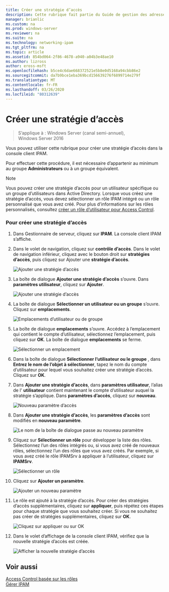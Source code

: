 ```yaml
---
title: Créer une stratégie d’accès
description: Cette rubrique fait partie du Guide de gestion des adresses IP (IPAM) de Windows Server 2016.
manager: brianlic
ms.custom: na
ms.prod: windows-server
ms.reviewer: na
ms.suite: na
ms.technology: networking-ipam
ms.tgt_pltfrm: na
ms.topic: article
ms.assetid: 854bd064-2f86-4678-a940-a04b3e48ae10
ms.author: lizross
author: eross-msft
ms.openlocfilehash: b5ce4c6dae668372521e5b8e0d5168a94cbb86e2
ms.sourcegitcommit: da7b9bce1eba369bcd156639276f6899714e279f
ms.translationtype: MT
ms.contentlocale: fr-FR
ms.lasthandoff: 03/26/2020
ms.locfileid: "80312639"
---
```

# <a name="create-an-access-policy"></a>Créer une stratégie d’accès

>S’applique à : Windows Server (canal semi-annuel), Windows Server 2016

Vous pouvez utiliser cette rubrique pour créer une stratégie d’accès dans la console client IPAM.  
  
Pour effectuer cette procédure, il est nécessaire d’appartenir au minimum au groupe **Administrateurs** ou à un groupe équivalent.  
  
> [!NOTE]  
> Vous pouvez créer une stratégie d’accès pour un utilisateur spécifique ou un groupe d’utilisateurs dans Active Directory. Lorsque vous créez une stratégie d’accès, vous devez sélectionner un rôle IPAM intégré ou un rôle personnalisé que vous avez créé. Pour plus d’informations sur les rôles personnalisés, consultez [créer un rôle d’utilisateur pour Access Control](../../technologies/ipam/Create-a-User-Role-for-Access-Control.md).  
  
### <a name="to-create-an-access-policy"></a>Pour créer une stratégie d’accès  
  
1.  Dans Gestionnaire de serveur, cliquez sur **IPAM**. La console client IPAM s’affiche.  
  
2.  Dans le volet de navigation, cliquez sur **contrôle d’accès**. Dans le volet de navigation inférieur, cliquez avec le bouton droit sur **stratégies d’accès**, puis cliquez sur Ajouter une **stratégie d’accès**.  
  
    ![Ajouter une stratégie d’accès](../../media/Create-an-Access-Policy/ipam_CreateAP_01.jpg)  
  
3.  La boîte de dialogue **Ajouter une stratégie d’accès** s’ouvre. Dans **paramètres utilisateur**, cliquez sur **Ajouter**.  
  
    ![Ajouter une stratégie d’accès](../../media/Create-an-Access-Policy/ipam_CreateAP_02.jpg)  
  
4.  La boîte de dialogue **Sélectionner un utilisateur ou un groupe** s’ouvre. Cliquez sur **emplacements**.  
  
    ![Emplacements d’utilisateur ou de groupe](../../media/Create-an-Access-Policy/ipam_CreateAP_03.jpg)  
  
5.  La boîte de dialogue **emplacements** s’ouvre. Accédez à l’emplacement qui contient le compte d’utilisateur, sélectionnez l’emplacement, puis cliquez sur **OK**. La boîte de dialogue **emplacements** se ferme.  
  
    ![Sélectionner un emplacement](../../media/Create-an-Access-Policy/ipam_CreateAP_04.jpg)  
  
6.  Dans la boîte de dialogue **Sélectionner l’utilisateur ou le groupe** , dans **Entrez le nom de l’objet à sélectionner**, tapez le nom du compte d’utilisateur pour lequel vous souhaitez créer une stratégie d’accès. Cliquez sur **OK**.  
  
7.  Dans **Ajouter une stratégie d’accès**, dans **paramètres utilisateur**, l’alias de l' **utilisateur** contient maintenant le compte d’utilisateur auquel la stratégie s’applique. Dans **paramètres d’accès**, cliquez sur **nouveau**.  
  
    ![Nouveau paramètre d’accès](../../media/Create-an-Access-Policy/ipam_CreateAP_05.jpg)  
  
8.  Dans **Ajouter une stratégie d’accès**, les **paramètres d’accès** sont modifiés en **nouveau paramètre**.  
  
    ![Le nom de la boîte de dialogue passe au nouveau paramètre](../../media/Create-an-Access-Policy/ipam_CreateAP_06.jpg)  
  
9. Cliquez sur **Sélectionner un rôle** pour développer la liste des rôles. Sélectionnez l’un des rôles intégrés ou, si vous avez créé de nouveaux rôles, sélectionnez l’un des rôles que vous avez créés. Par exemple, si vous avez créé le rôle IPAMSrv à appliquer à l’utilisateur, cliquez sur **IPAMSrv**.  
  
    ![Sélectionner un rôle](../../media/Create-an-Access-Policy/ipam_CreateAP_07.jpg)  
  
10. Cliquez sur **Ajouter un paramètre**.  
  
    ![Ajouter un nouveau paramètre](../../media/Create-an-Access-Policy/ipam_CreateAP_08.jpg)  
  
11. Le rôle est ajouté à la stratégie d’accès. Pour créer des stratégies d’accès supplémentaires, cliquez sur **appliquer**, puis répétez ces étapes pour chaque stratégie que vous souhaitez créer. Si vous ne souhaitez pas créer de stratégies supplémentaires, cliquez sur **OK**.  
  
    ![Cliquez sur appliquer ou sur OK](../../media/Create-an-Access-Policy/ipam_CreateAP_09.jpg)  
  
12. Dans le volet d’affichage de la console client IPAM, vérifiez que la nouvelle stratégie d’accès est créée.  
  
    ![Afficher la nouvelle stratégie d’accès](../../media/Create-an-Access-Policy/ipam_CreateAP_09a.jpg)  
  
## <a name="see-also"></a>Voir aussi  
[Access Control basée sur les rôles](Role-based-Access-Control.md)  
[Gérer IPAM](Manage-IPAM.md)  
  


